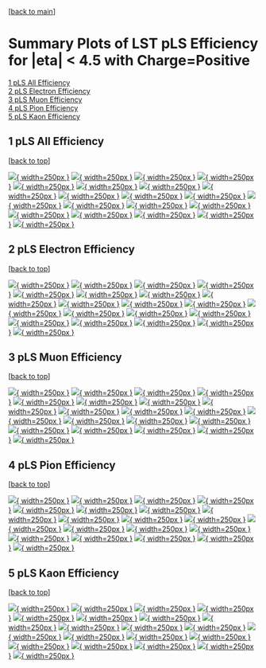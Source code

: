 [[back to main](./)]

# <a name="top"></a> Summary Plots of LST pLS Efficiency for |eta| < 4.5 with Charge=Positive

[1 pLS All Efficiency](#1)<br/>[2 pLS Electron Efficiency](#2)<br/>[3 pLS Muon Efficiency](#3)<br/>[4 pLS Pion Efficiency](#4)<br/>[5 pLS Kaon Efficiency](#5)<br/>



## <a name="1"></a> 1 pLS All Efficiency

 [[back to top](#top)]

[![](../mtv/var/pLS_base_0_1_eff_pt.png){ width=250px }](pLS_base_0_1_eff_pt.html)
[![](../mtv/var/pLS_base_0_1_eff_ptzoom.png){ width=250px }](pLS_base_0_1_eff_ptzoom.html)
[![](../mtv/var/pLS_base_0_1_eff_ptlow.png){ width=250px }](pLS_base_0_1_eff_ptlow.html)
[![](../mtv/var/pLS_base_0_1_eff_ptlowzoom.png){ width=250px }](pLS_base_0_1_eff_ptlowzoom.html)
[![](../mtv/var/pLS_base_0_1_eff_ptmtv.png){ width=250px }](pLS_base_0_1_eff_ptmtv.html)
[![](../mtv/var/pLS_base_0_1_eff_ptmtvzoom.png){ width=250px }](pLS_base_0_1_eff_ptmtvzoom.html)
[![](../mtv/var/pLS_base_0_1_eff_eta.png){ width=250px }](pLS_base_0_1_eff_eta.html)
[![](../mtv/var/pLS_base_0_1_eff_etazoom.png){ width=250px }](pLS_base_0_1_eff_etazoom.html)
[![](../mtv/var/pLS_base_0_1_eff_etacoarse.png){ width=250px }](pLS_base_0_1_eff_etacoarse.html)
[![](../mtv/var/pLS_base_0_1_eff_etacoarsezoom.png){ width=250px }](pLS_base_0_1_eff_etacoarsezoom.html)
[![](../mtv/var/pLS_base_0_1_eff_phi.png){ width=250px }](pLS_base_0_1_eff_phi.html)
[![](../mtv/var/pLS_base_0_1_eff_phizoom.png){ width=250px }](pLS_base_0_1_eff_phizoom.html)
[![](../mtv/var/pLS_base_0_1_eff_phicoarse.png){ width=250px }](pLS_base_0_1_eff_phicoarse.html)
[![](../mtv/var/pLS_base_0_1_eff_phicoarsezoom.png){ width=250px }](pLS_base_0_1_eff_phicoarsezoom.html)
[![](../mtv/var/pLS_base_0_1_eff_dxy.png){ width=250px }](pLS_base_0_1_eff_dxy.html)
[![](../mtv/var/pLS_base_0_1_eff_dxycoarse.png){ width=250px }](pLS_base_0_1_eff_dxycoarse.html)
[![](../mtv/var/pLS_base_0_1_eff_dxycoarsezoom.png){ width=250px }](pLS_base_0_1_eff_dxycoarsezoom.html)
[![](../mtv/var/pLS_base_0_1_eff_dz.png){ width=250px }](pLS_base_0_1_eff_dz.html)
[![](../mtv/var/pLS_base_0_1_eff_dzcoarse.png){ width=250px }](pLS_base_0_1_eff_dzcoarse.html)
[![](../mtv/var/pLS_base_0_1_eff_dzcoarsezoom.png){ width=250px }](pLS_base_0_1_eff_dzcoarsezoom.html)


## <a name="2"></a> 2 pLS Electron Efficiency

 [[back to top](#top)]

[![](../mtv/var/pLS_base_11_1_eff_pt.png){ width=250px }](pLS_base_11_1_eff_pt.html)
[![](../mtv/var/pLS_base_11_1_eff_ptzoom.png){ width=250px }](pLS_base_11_1_eff_ptzoom.html)
[![](../mtv/var/pLS_base_11_1_eff_ptlow.png){ width=250px }](pLS_base_11_1_eff_ptlow.html)
[![](../mtv/var/pLS_base_11_1_eff_ptlowzoom.png){ width=250px }](pLS_base_11_1_eff_ptlowzoom.html)
[![](../mtv/var/pLS_base_11_1_eff_ptmtv.png){ width=250px }](pLS_base_11_1_eff_ptmtv.html)
[![](../mtv/var/pLS_base_11_1_eff_ptmtvzoom.png){ width=250px }](pLS_base_11_1_eff_ptmtvzoom.html)
[![](../mtv/var/pLS_base_11_1_eff_eta.png){ width=250px }](pLS_base_11_1_eff_eta.html)
[![](../mtv/var/pLS_base_11_1_eff_etazoom.png){ width=250px }](pLS_base_11_1_eff_etazoom.html)
[![](../mtv/var/pLS_base_11_1_eff_etacoarse.png){ width=250px }](pLS_base_11_1_eff_etacoarse.html)
[![](../mtv/var/pLS_base_11_1_eff_etacoarsezoom.png){ width=250px }](pLS_base_11_1_eff_etacoarsezoom.html)
[![](../mtv/var/pLS_base_11_1_eff_phi.png){ width=250px }](pLS_base_11_1_eff_phi.html)
[![](../mtv/var/pLS_base_11_1_eff_phizoom.png){ width=250px }](pLS_base_11_1_eff_phizoom.html)
[![](../mtv/var/pLS_base_11_1_eff_phicoarse.png){ width=250px }](pLS_base_11_1_eff_phicoarse.html)
[![](../mtv/var/pLS_base_11_1_eff_phicoarsezoom.png){ width=250px }](pLS_base_11_1_eff_phicoarsezoom.html)
[![](../mtv/var/pLS_base_11_1_eff_dxy.png){ width=250px }](pLS_base_11_1_eff_dxy.html)
[![](../mtv/var/pLS_base_11_1_eff_dxycoarse.png){ width=250px }](pLS_base_11_1_eff_dxycoarse.html)
[![](../mtv/var/pLS_base_11_1_eff_dxycoarsezoom.png){ width=250px }](pLS_base_11_1_eff_dxycoarsezoom.html)
[![](../mtv/var/pLS_base_11_1_eff_dz.png){ width=250px }](pLS_base_11_1_eff_dz.html)
[![](../mtv/var/pLS_base_11_1_eff_dzcoarse.png){ width=250px }](pLS_base_11_1_eff_dzcoarse.html)
[![](../mtv/var/pLS_base_11_1_eff_dzcoarsezoom.png){ width=250px }](pLS_base_11_1_eff_dzcoarsezoom.html)


## <a name="3"></a> 3 pLS Muon Efficiency

 [[back to top](#top)]

[![](../mtv/var/pLS_base_13_1_eff_pt.png){ width=250px }](pLS_base_13_1_eff_pt.html)
[![](../mtv/var/pLS_base_13_1_eff_ptzoom.png){ width=250px }](pLS_base_13_1_eff_ptzoom.html)
[![](../mtv/var/pLS_base_13_1_eff_ptlow.png){ width=250px }](pLS_base_13_1_eff_ptlow.html)
[![](../mtv/var/pLS_base_13_1_eff_ptlowzoom.png){ width=250px }](pLS_base_13_1_eff_ptlowzoom.html)
[![](../mtv/var/pLS_base_13_1_eff_ptmtv.png){ width=250px }](pLS_base_13_1_eff_ptmtv.html)
[![](../mtv/var/pLS_base_13_1_eff_ptmtvzoom.png){ width=250px }](pLS_base_13_1_eff_ptmtvzoom.html)
[![](../mtv/var/pLS_base_13_1_eff_eta.png){ width=250px }](pLS_base_13_1_eff_eta.html)
[![](../mtv/var/pLS_base_13_1_eff_etazoom.png){ width=250px }](pLS_base_13_1_eff_etazoom.html)
[![](../mtv/var/pLS_base_13_1_eff_etacoarse.png){ width=250px }](pLS_base_13_1_eff_etacoarse.html)
[![](../mtv/var/pLS_base_13_1_eff_etacoarsezoom.png){ width=250px }](pLS_base_13_1_eff_etacoarsezoom.html)
[![](../mtv/var/pLS_base_13_1_eff_phi.png){ width=250px }](pLS_base_13_1_eff_phi.html)
[![](../mtv/var/pLS_base_13_1_eff_phizoom.png){ width=250px }](pLS_base_13_1_eff_phizoom.html)
[![](../mtv/var/pLS_base_13_1_eff_phicoarse.png){ width=250px }](pLS_base_13_1_eff_phicoarse.html)
[![](../mtv/var/pLS_base_13_1_eff_phicoarsezoom.png){ width=250px }](pLS_base_13_1_eff_phicoarsezoom.html)
[![](../mtv/var/pLS_base_13_1_eff_dxy.png){ width=250px }](pLS_base_13_1_eff_dxy.html)
[![](../mtv/var/pLS_base_13_1_eff_dxycoarse.png){ width=250px }](pLS_base_13_1_eff_dxycoarse.html)
[![](../mtv/var/pLS_base_13_1_eff_dxycoarsezoom.png){ width=250px }](pLS_base_13_1_eff_dxycoarsezoom.html)
[![](../mtv/var/pLS_base_13_1_eff_dz.png){ width=250px }](pLS_base_13_1_eff_dz.html)
[![](../mtv/var/pLS_base_13_1_eff_dzcoarse.png){ width=250px }](pLS_base_13_1_eff_dzcoarse.html)
[![](../mtv/var/pLS_base_13_1_eff_dzcoarsezoom.png){ width=250px }](pLS_base_13_1_eff_dzcoarsezoom.html)


## <a name="4"></a> 4 pLS Pion Efficiency

 [[back to top](#top)]

[![](../mtv/var/pLS_base_211_1_eff_pt.png){ width=250px }](pLS_base_211_1_eff_pt.html)
[![](../mtv/var/pLS_base_211_1_eff_ptzoom.png){ width=250px }](pLS_base_211_1_eff_ptzoom.html)
[![](../mtv/var/pLS_base_211_1_eff_ptlow.png){ width=250px }](pLS_base_211_1_eff_ptlow.html)
[![](../mtv/var/pLS_base_211_1_eff_ptlowzoom.png){ width=250px }](pLS_base_211_1_eff_ptlowzoom.html)
[![](../mtv/var/pLS_base_211_1_eff_ptmtv.png){ width=250px }](pLS_base_211_1_eff_ptmtv.html)
[![](../mtv/var/pLS_base_211_1_eff_ptmtvzoom.png){ width=250px }](pLS_base_211_1_eff_ptmtvzoom.html)
[![](../mtv/var/pLS_base_211_1_eff_eta.png){ width=250px }](pLS_base_211_1_eff_eta.html)
[![](../mtv/var/pLS_base_211_1_eff_etazoom.png){ width=250px }](pLS_base_211_1_eff_etazoom.html)
[![](../mtv/var/pLS_base_211_1_eff_etacoarse.png){ width=250px }](pLS_base_211_1_eff_etacoarse.html)
[![](../mtv/var/pLS_base_211_1_eff_etacoarsezoom.png){ width=250px }](pLS_base_211_1_eff_etacoarsezoom.html)
[![](../mtv/var/pLS_base_211_1_eff_phi.png){ width=250px }](pLS_base_211_1_eff_phi.html)
[![](../mtv/var/pLS_base_211_1_eff_phizoom.png){ width=250px }](pLS_base_211_1_eff_phizoom.html)
[![](../mtv/var/pLS_base_211_1_eff_phicoarse.png){ width=250px }](pLS_base_211_1_eff_phicoarse.html)
[![](../mtv/var/pLS_base_211_1_eff_phicoarsezoom.png){ width=250px }](pLS_base_211_1_eff_phicoarsezoom.html)
[![](../mtv/var/pLS_base_211_1_eff_dxy.png){ width=250px }](pLS_base_211_1_eff_dxy.html)
[![](../mtv/var/pLS_base_211_1_eff_dxycoarse.png){ width=250px }](pLS_base_211_1_eff_dxycoarse.html)
[![](../mtv/var/pLS_base_211_1_eff_dxycoarsezoom.png){ width=250px }](pLS_base_211_1_eff_dxycoarsezoom.html)
[![](../mtv/var/pLS_base_211_1_eff_dz.png){ width=250px }](pLS_base_211_1_eff_dz.html)
[![](../mtv/var/pLS_base_211_1_eff_dzcoarse.png){ width=250px }](pLS_base_211_1_eff_dzcoarse.html)
[![](../mtv/var/pLS_base_211_1_eff_dzcoarsezoom.png){ width=250px }](pLS_base_211_1_eff_dzcoarsezoom.html)


## <a name="5"></a> 5 pLS Kaon Efficiency

 [[back to top](#top)]

[![](../mtv/var/pLS_base_321_1_eff_pt.png){ width=250px }](pLS_base_321_1_eff_pt.html)
[![](../mtv/var/pLS_base_321_1_eff_ptzoom.png){ width=250px }](pLS_base_321_1_eff_ptzoom.html)
[![](../mtv/var/pLS_base_321_1_eff_ptlow.png){ width=250px }](pLS_base_321_1_eff_ptlow.html)
[![](../mtv/var/pLS_base_321_1_eff_ptlowzoom.png){ width=250px }](pLS_base_321_1_eff_ptlowzoom.html)
[![](../mtv/var/pLS_base_321_1_eff_ptmtv.png){ width=250px }](pLS_base_321_1_eff_ptmtv.html)
[![](../mtv/var/pLS_base_321_1_eff_ptmtvzoom.png){ width=250px }](pLS_base_321_1_eff_ptmtvzoom.html)
[![](../mtv/var/pLS_base_321_1_eff_eta.png){ width=250px }](pLS_base_321_1_eff_eta.html)
[![](../mtv/var/pLS_base_321_1_eff_etazoom.png){ width=250px }](pLS_base_321_1_eff_etazoom.html)
[![](../mtv/var/pLS_base_321_1_eff_etacoarse.png){ width=250px }](pLS_base_321_1_eff_etacoarse.html)
[![](../mtv/var/pLS_base_321_1_eff_etacoarsezoom.png){ width=250px }](pLS_base_321_1_eff_etacoarsezoom.html)
[![](../mtv/var/pLS_base_321_1_eff_phi.png){ width=250px }](pLS_base_321_1_eff_phi.html)
[![](../mtv/var/pLS_base_321_1_eff_phizoom.png){ width=250px }](pLS_base_321_1_eff_phizoom.html)
[![](../mtv/var/pLS_base_321_1_eff_phicoarse.png){ width=250px }](pLS_base_321_1_eff_phicoarse.html)
[![](../mtv/var/pLS_base_321_1_eff_phicoarsezoom.png){ width=250px }](pLS_base_321_1_eff_phicoarsezoom.html)
[![](../mtv/var/pLS_base_321_1_eff_dxy.png){ width=250px }](pLS_base_321_1_eff_dxy.html)
[![](../mtv/var/pLS_base_321_1_eff_dxycoarse.png){ width=250px }](pLS_base_321_1_eff_dxycoarse.html)
[![](../mtv/var/pLS_base_321_1_eff_dxycoarsezoom.png){ width=250px }](pLS_base_321_1_eff_dxycoarsezoom.html)
[![](../mtv/var/pLS_base_321_1_eff_dz.png){ width=250px }](pLS_base_321_1_eff_dz.html)
[![](../mtv/var/pLS_base_321_1_eff_dzcoarse.png){ width=250px }](pLS_base_321_1_eff_dzcoarse.html)
[![](../mtv/var/pLS_base_321_1_eff_dzcoarsezoom.png){ width=250px }](pLS_base_321_1_eff_dzcoarsezoom.html)
